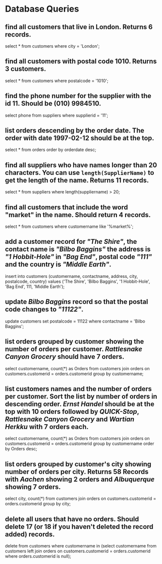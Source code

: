 # Database Queries

## find all customers that live in London. Returns 6 records.

  select * from customers where city = 'London';     

## find all customers with postal code 1010. Returns 3 customers.

  select * from customers where postalcode = '1010';   

## find the phone number for the supplier with the id 11. Should be (010) 9984510.

  select phone from suppliers where supplierid = '11';

## list orders descending by the order date. The order with date 1997-02-12 should be at the top.

  select * from orders order by orderdate desc;

## find all suppliers who have names longer than 20 characters. You can use `length(SupplierName)` to get the length of the name. Returns 11 records.

  select * from suppliers where length(suppliername) > 20;

## find all customers that include the word "market" in the name. Should return 4 records.

  select * from customers where customername like '%market%';

## add a customer record for _"The Shire"_, the contact name is _"Bilbo Baggins"_ the address is _"1 Hobbit-Hole"_ in _"Bag End"_, postal code _"111"_ and the country is _"Middle Earth"_.

  insert into customers (customername, contactname, address, city, postalcode, country)
	values ('The Shire', 'Bilbo Baggins', '1 Hobbit-Hole', 'Bag End', 111, 'Middle Earth');

## update _Bilbo Baggins_ record so that the postal code changes to _"11122"_.

  update customers set
    postalcode = 11122
  where contactname = 'Bilbo Baggins';

## list orders grouped by customer showing the number of orders per customer. _Rattlesnake Canyon Grocery_ should have 7 orders.

  select customername, count(*) as Orders 
  from customers
  join orders
  on customers.customerid = orders.customerid
  group by customername;

## list customers names and the number of orders per customer. Sort the list by number of orders in descending order. _Ernst Handel_ should be at the top with 10 orders followed by _QUICK-Stop_, _Rattlesnake Canyon Grocery_ and _Wartian Herkku_ with 7 orders each.

  select customername, count(*) as Orders 
  from customers
  join orders
  on customers.customerid = orders.customerid
  group by customername
  order by Orders desc;

## list orders grouped by customer's city showing number of orders per city. Returns 58 Records with _Aachen_ showing 2 orders and _Albuquerque_ showing 7 orders.

  select city, count(*) from customers
  join orders
  on customers.customerid = orders.customerid
  group by city;

## delete all users that have no orders. Should delete 17 (or 18 if you haven't deleted the record added) records.

  delete from customers
  where customername in
  (select customername
    from customers
    left join orders
    on customers.customerid = orders.customerid 
    where orders.customerid is null);